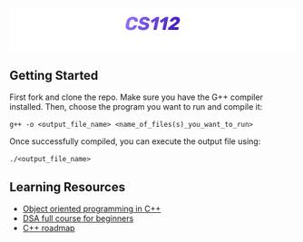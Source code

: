 ![C++ Projects](https://github.com/anav5704/CS112-Projects/blob/main/Docs/CS112.png)

## Getting Started
First fork and clone the repo. Make sure you have the G++ compiler installed. Then, choose the program you want to run and compile it:
```
g++ -o <output_file_name> <name_of_files(s)_you_want_to_run>
```
Once successfully compiled, you can execute the output file using:
```
./<output_file_name> 
```

## Learning Resources

- [Object oriented programming in C++](https://www.youtube.com/watch?v=wN0x9eZLix4)
- [DSA full course for beginners](https://www.youtube.com/watch?v=8hly31xKli0)
- [C++ roadmap](https://roadmap.sh/cpp)


